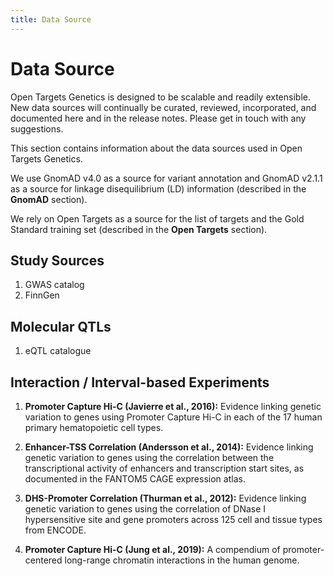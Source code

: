 ```yaml
---
title: Data Source
---
```


# Data Source

Open Targets Genetics is designed to be scalable and readily extensible. New data sources will continually be curated, reviewed, incorporated, and documented here and in the release notes. Please get in touch with any suggestions.

This section contains information about the data sources used in Open Targets Genetics.

We use GnomAD v4.0 as a source for variant annotation and GnomAD v2.1.1 as a source for linkage disequilibrium (LD) information (described in the **GnomAD** section).

We rely on Open Targets as a source for the list of targets and the Gold Standard training set (described in the **Open Targets** section).

## Study Sources

1. GWAS catalog
2. FinnGen

## Molecular QTLs

1. eQTL catalogue

## Interaction / Interval-based Experiments

1. **Promoter Capture Hi-C (Javierre et al., 2016):** Evidence linking genetic variation to genes using Promoter Capture Hi-C in each of the 17 human primary hematopoietic cell types.

2. **Enhancer-TSS Correlation (Andersson et al., 2014):** Evidence linking genetic variation to genes using the correlation between the transcriptional activity of enhancers and transcription start sites, as documented in the FANTOM5 CAGE expression atlas.

3. **DHS-Promoter Correlation (Thurman et al., 2012):** Evidence linking genetic variation to genes using the correlation of DNase I hypersensitive site and gene promoters across 125 cell and tissue types from ENCODE.

4. **Promoter Capture Hi-C (Jung et al., 2019):** A compendium of promoter-centered long-range chromatin interactions in the human genome.

